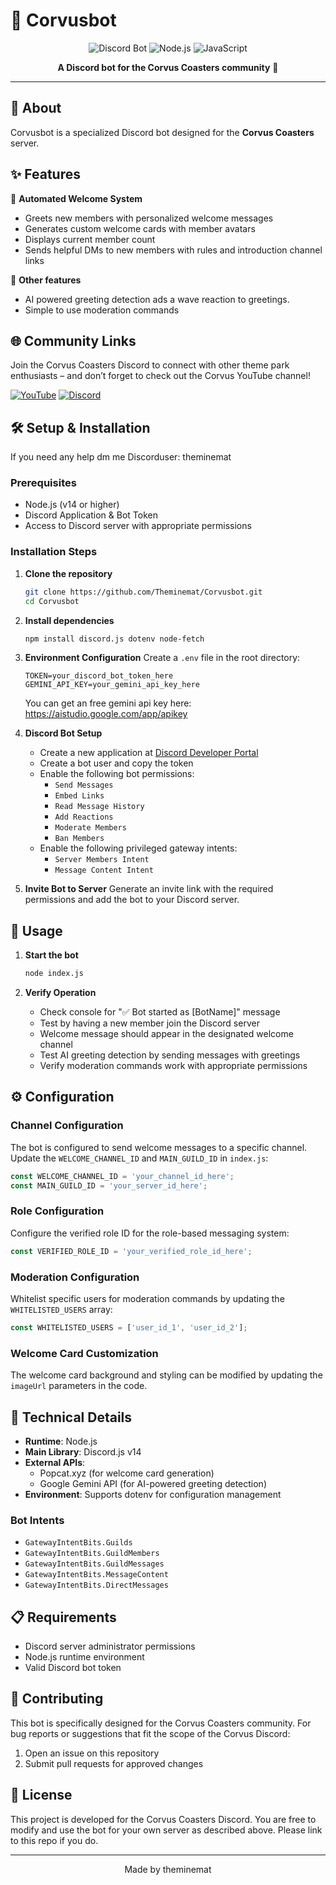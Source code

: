 # 🤖 Corvusbot

<div align="center">

![Discord Bot](https://img.shields.io/badge/Discord-Bot-7289da?style=for-the-badge&logo=discord&logoColor=white)
![Node.js](https://img.shields.io/badge/Node.js-43853D?style=for-the-badge&logo=node.js&logoColor=white)
![JavaScript](https://img.shields.io/badge/JavaScript-F7DF1E?style=for-the-badge&logo=javascript&logoColor=black)

**A Discord bot for the Corvus Coasters community** 🎢

</div>

---

## 📝 About

Corvusbot is a specialized Discord bot designed for the **Corvus Coasters** server.

## ✨ Features

🎯 **Automated Welcome System**
- Greets new members with personalized welcome messages
- Generates custom welcome cards with member avatars
- Displays current member count
- Sends helpful DMs to new members with rules and introduction channel links

🤖 **Other features**
- AI powered greeting detection ads a wave reaction to greetings.
- Simple to use moderation commands

## 🌐 Community Links

Join the Corvus Coasters Discord to connect with other theme park enthusiasts – and don’t forget to check out the Corvus YouTube channel!


[![YouTube](https://img.shields.io/badge/YouTube-FF0000?style=for-the-badge&logo=youtube&logoColor=white)](https://youtube.com/@corvuscoasters?si=5qbsNMQlLxikaCQb)
[![Discord](https://img.shields.io/badge/Discord-7289DA?style=for-the-badge&logo=discord&logoColor=white)](https://discord.com/invite/3gn79gHbdx)

## 🛠️ Setup & Installation

If you need any help dm me Discorduser: theminemat

### Prerequisites

- Node.js (v14 or higher)
- Discord Application & Bot Token
- Access to Discord server with appropriate permissions

### Installation Steps

1. **Clone the repository**
   ```bash
   git clone https://github.com/Theminemat/Corvusbot.git
   cd Corvusbot
   ```

2. **Install dependencies**
   ```bash
   npm install discord.js dotenv node-fetch
   ```

3. **Environment Configuration**
   Create a `.env` file in the root directory:
   ```env
   TOKEN=your_discord_bot_token_here
   GEMINI_API_KEY=your_gemini_api_key_here
   ```
   You can get an free gemini api key here: https://aistudio.google.com/app/apikey

4. **Discord Bot Setup**
   - Create a new application at [Discord Developer Portal](https://discord.com/developers/applications)
   - Create a bot user and copy the token
   - Enable the following bot permissions:
     - `Send Messages`
     - `Embed Links`
     - `Read Message History`
     - `Add Reactions`
     - `Moderate Members`
     - `Ban Members`
   - Enable the following privileged gateway intents:
     - `Server Members Intent`
     - `Message Content Intent`

5. **Invite Bot to Server**
   Generate an invite link with the required permissions and add the bot to your Discord server.

## 🚀 Usage

1. **Start the bot**
   ```bash
   node index.js
   ```

2. **Verify Operation**
   - Check console for "✅ Bot started as [BotName]" message
   - Test by having a new member join the Discord server
   - Welcome message should appear in the designated welcome channel
   - Test AI greeting detection by sending messages with greetings
   - Verify moderation commands work with appropriate permissions

## ⚙️ Configuration

### Channel Configuration
The bot is configured to send welcome messages to a specific channel. Update the `WELCOME_CHANNEL_ID` and `MAIN_GUILD_ID`  in `index.js`:

```javascript
const WELCOME_CHANNEL_ID = 'your_channel_id_here';
const MAIN_GUILD_ID = 'your_server_id_here';
```

### Role Configuration
Configure the verified role ID for the role-based messaging system:

```javascript
const VERIFIED_ROLE_ID = 'your_verified_role_id_here';
```

### Moderation Configuration
Whitelist specific users for moderation commands by updating the `WHITELISTED_USERS` array:

```javascript
const WHITELISTED_USERS = ['user_id_1', 'user_id_2'];
```

### Welcome Card Customization
The welcome card background and styling can be modified by updating the `imageUrl` parameters in the code.

## 🔧 Technical Details

- **Runtime**: Node.js
- **Main Library**: Discord.js v14
- **External APIs**: 
  - Popcat.xyz (for welcome card generation)
  - Google Gemini API (for AI-powered greeting detection)
- **Environment**: Supports dotenv for configuration management

### Bot Intents
- `GatewayIntentBits.Guilds`
- `GatewayIntentBits.GuildMembers`
- `GatewayIntentBits.GuildMessages`
- `GatewayIntentBits.MessageContent`
- `GatewayIntentBits.DirectMessages`

## 📋 Requirements

- Discord server administrator permissions
- Node.js runtime environment
- Valid Discord bot token

## 🤝 Contributing

This bot is specifically designed for the Corvus Coasters community. For bug reports or suggestions that fit the scope of the Corvus Discord:

1. Open an issue on this repository
2. Submit pull requests for approved changes

## 📄 License

This project is developed for the Corvus Coasters Discord. You are free to modify and use the bot for your own server as described above. Please link to this repo if you do.

---

<div align="center">

Made by theminemat

</div>
